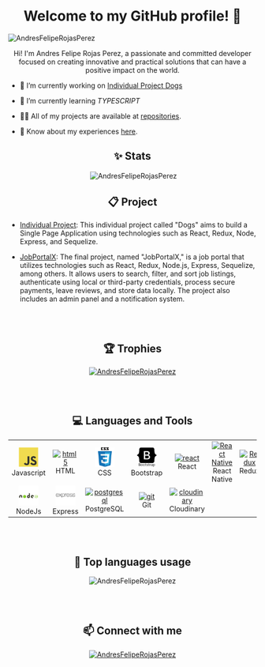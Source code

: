 <h1 align="center">Welcome to my GitHub profile! 👋</h1>

<p align="left"> <img src="https://komarev.com/ghpvc/?username=AndresFelipeRojasPerez&label=Profile%20views&color=0e75b6&style=flat" alt="AndresFelipeRojasPerez" /> </p>

<p align="center">Hi! I'm Andres Felipe Rojas Perez, a passionate and committed developer focused on creating innovative and practical solutions that can have a positive impact on the world.</p>



- 🔭 I’m currently working on [Individual Project Dogs](https://github.com/AndresFelipeRojasPerez/PI-dogs)

- 🌱 I’m currently learning *TYPESCRIPT*

- 👨‍💻 All of my projects are available at [repositories](https://github.com/AndresFelipeRojasPerez?tab=repositories).


- 📄 Know about my experiences [here](https://www.linkedin.com/in/andr%C3%A9s-felipe-rojas-p%C3%A9rez-500491262/).


<h2 align="center">✨ Stats</h2>
<p align="center">&nbsp;<img align="center" src="https://github-readme-stats.vercel.app/api?username=AndresFelipeRojasPerez&show_icons=true&locale=en" alt="AndresFelipeRojasPerez" /></p>

<h2 align="center">📋 Project</h2>

- [Individual Project](https://github.com/AndresFelipeRojasPerez/PI-dogs): This individual project called "Dogs" aims to build a Single Page Application using technologies such as React, Redux, Node, Express, and Sequelize.

- [JobPortalX](https://github.com/AndresFelipeRojasPerez/JobPortalX): The final project, named "JobPortalX," is a job portal that utilizes technologies such as React, Redux, Node.js, Express, Sequelize, among others. It allows users to search, filter, and sort job listings, authenticate using local or third-party credentials, process secure payments, leave reviews, and store data locally. The project also includes an admin panel and a notification system.

<!-- <h2 align="center">🌐 Web personal</h2>

- [Portfolio]() -->

<br>
<br>
<h2 align="center">🏆 Trophies</h2>
<p align="center"> <a href="https://github.com/ryo-ma/github-profile-trophy"><img src="https://github-profile-trophy.vercel.app/?username=AndresFelipeRojasPerez" alt="AndresFelipeRojasPerez" /></a> </p>
<br>
<br>

<h2 align="center">💻 Languages and Tools</h2>
<table align="center">
<tr>
     <td align="center" width="96"> 
    <a href="https://developer.mozilla.org/en-US/docs/Web/JavaScript" target="_blank"> <img src="https://raw.githubusercontent.com/devicons/devicon/master/icons/javascript/javascript-original.svg" alt="JavaScript" width="40" height="40"/> </a>
    <br>Javascript
    </td>
    <td align="center" width="96"> 
<a href="https://www.w3.org/html/" target="_blank"> <img src="https://www.vectorlogo.zone/logos/w3_html5/w3_html5-icon.svg" alt="html5" width="40" height="40"/> </a>
<br>HTML
    </td>
    <td align="center" width="96"> 
<a href="https://www.w3schools.com/css/" target="_blank"> <img src="https://raw.githubusercontent.com/devicons/devicon/master/icons/css3/css3-original-wordmark.svg" alt="css3" width="40" height="40"/> </a> 
<br>CSS
    </td>
        <td align="center" width="96"> 
    <a href="https://getbootstrap.com" target="_blank" rel=" noreferrer"> <img src="https://raw.githubusercontent.com/devicons/devicon/master/icons/bootstrap/bootstrap-plain-wordmark.svg" alt="bootstrap" width="40" height="40 "/> </a>  
    <br>Bootstrap
    </td>
    <td align="center" width="96"> 
<a href="https://reactjs.org/" target="_blank"> <img src="https://www.vectorlogo.zone/logos/reactjs/reactjs-icon.svg" alt="react" width="40" height="40"/> </a> 
<br>React
    </td>
        <td align="center" width="96"> 
<a href="https://reactnative.dev/" target="_blank"> <img src="https://www.vectorlogo.zone/logos/reactjs/reactjs-icon.svg" alt="React Native" width="40" height="40"/> </a>
<br>React Native
    </td>
    <td align="center" width="96"> 
<a href="https://redux.js.org/" target="_blank"> <img src="https://raw.githubusercontent.com/manuelbieh/logo-file-icons/6a172ce5a46ecfafe5db7f2ec624f4602cde9b8e/icons/redux.svg" alt="Redux" width="40" height="40"/> </a>
<br>Redux
    </td>
        <td align="center" width="96"> 
<a href="https://redux-toolkit.js.org/" target="_blank"> <img src="https://raw.githubusercontent.com/manuelbieh/logo-file-icons/6a172ce5a46ecfafe5db7f2ec624f4602cde9b8e/icons/redux.svg" alt="Redux Toolkit" width="40" height="40"/> </a>
<br>Redux Toolkit
    </td>
  </tr>
  <tr>
    <td align="center" width="96">  <a href="https://nodejs.dev/en/" target="_blank"> <img src="https://raw.githubusercontent.com/devicons/devicon/master/icons/nodejs/nodejs-original-wordmark.svg" alt="NodeJS" width="40" height="40"/> </a>
<br>NodeJs
    </td>
    <td align="center" width="96"> 
<a href="https://expressjs.com/en/5x/api.html" target="_blank"> <img src="https://raw.githubusercontent.com/devicons/devicon/master/icons/express/express-original-wordmark.svg" alt="express" height="40"/> </a>
<br>Express
    </td>
    <td align="center" width="96">  
<a href="https://www.postgresql.org" target="_blank"> <img src="https://www.vectorlogo.zone/logos/postgresql/postgresql-icon.svg" alt="postgresql" width="40" height="40"/> </a>
<br>PostgreSQL
    </td>
    <td align="center" width="96">  
<a href="https://git-scm.com/" target="_blank"> <img src="https://www.vectorlogo.zone/logos/git-scm/git-scm-icon.svg" alt="git" width="40" height="40"/> </a>
<br>Git
</td>
    <td align="center" width="96">  
<a href="https://git-scm.com/" target="_blank"> <img src="https://raw.githubusercontent.com/wappalyzer/wappalyzer/4b81894d523c738b5b5c42b38b4c092f53529b96/src/drivers/webextension/images/icons/Cloudinary.svg" alt="cloudinary" width="40" height="40"/> </a>
<br>Cloudinary
</td>
    </tr>
</table>

<br>
<br>
<h2 align="center">📓 Top languages usage</h2>
<p align="center"><img src="https://github-readme-stats.vercel.app/api/top-langs?username=AndresFelipeRojasPerez&show_icons=true&locale=en&layout=compact" alt="AndresFelipeRojasPerez" /></p>
<br>
<br>

<h2 align="center">📫 Connect with me</h2>
<p align="center">
<a href="https://www.linkedin.com/in/andr%C3%A9s-felipe-rojas-p%C3%A9rez-500491262/" target="blank"><img align="center" src="https://raw.githubusercontent.com/rahuldkjain/github-profile-readme-generator/master/src/images/icons/Social/linked-in-alt.svg" alt="AndresFelipeRojasPerez" height="30" width="40" /></a>
</p>